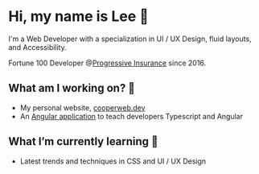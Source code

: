 # Hi, my name is Lee :wave:

I'm a Web Developer with a specialization in UI / UX Design, fluid layouts, and Accessibility.

Fortune 100 Developer @[Progressive Insurance](https://www.progressive.com/) since 2016.

## What am I working on? 🔭
- My personal website, [cooperweb.dev](https://www.cooperweb.dev/)
- An [Angular application](https://few-100.vercel.app/home) to teach developers Typescript and Angular 

## What I’m currently learning 🌱
-  Latest trends and techniques in CSS and UI / UX Design
